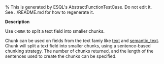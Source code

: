 % This is generated by ESQL's AbstractFunctionTestCase. Do not edit it. See ../README.md for how to regenerate it.

**Description**

Use `CHUNK` to split a text field into smaller chunks.

Chunk can be used on fields from the text famiy like [text](/reference/elasticsearch/mapping-reference/text.md) and [semantic_text](/reference/elasticsearch/mapping-reference/semantic-text.md).
    Chunk will split a text field into smaller chunks, using a sentence-based chunking strategy.
    The number of chunks returned, and the length of the sentences used to create the chunks can be specified.


